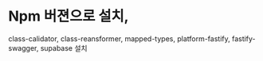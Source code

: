# Npm 버젼으로 설치,
class-calidator, class-reansformer, mapped-types, platform-fastify, fastify-swagger, supabase 설치
